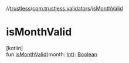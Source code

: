 //[trustless](../../index.md)/[com.trustless.validators](index.md)/[isMonthValid](is-month-valid.md)

# isMonthValid

[kotlin]\
fun [isMonthValid](is-month-valid.md)(month: [Int](https://kotlinlang.org/api/latest/jvm/stdlib/kotlin/-int/index.html)): [Boolean](https://kotlinlang.org/api/latest/jvm/stdlib/kotlin/-boolean/index.html)
